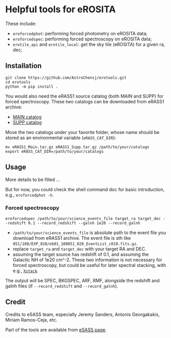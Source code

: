 # Helpful tools for eROSITA

These include:
- `eroforcedphot`: performing forced photometry on eROSITA data;
- `eroforcedspec`: performing forced spectroscopy on eROSITA data;
- `erotile_api` and `erotile_local`: get the sky tile (eROSITA) for a given ra, dec;

## Installation

```shell
git clone https://github.com/AstroChensj/erotools.git
cd erotools
python -m pip install .
```

You would also need the eRASS1 source catalog (both MAIN and SUPP) for forced spectroscopy. These two catalogs can be downloaded from eRASS1 archive:
- [MAIN catalog](https://erosita.mpe.mpg.de/dr1/AllSkySurveyData_dr1/Catalogues_dr1/MerloniA_DR1/eRASS1_Main.tar.gz)
- [SUPP catalog](https://erosita.mpe.mpg.de/dr1/AllSkySurveyData_dr1/Catalogues_dr1/MerloniA_DR1/eRASS1_Supp.tar.gz)

Move the two catalogs under your favorite folder, whose name should be stored as an environmental variable (`eRASS_CAT_DIR`):
```shell
mv eRASS1_Main.tar.gz eRASS1_Supp.tar.gz /path/to/your/catalogs
export eRASS_CAT_DIR=/path/to/your/catalogs
```


## Usage
More details to be filled ...

But for now, you could check the shell command doc for basic introduction, e.g., `eroforcedphot -h`.

### Forced spectroscopy
```shell
eroforcedspec /path/to/your/science_events_file target_ra target_dec --redshift 0.1 --record_redshift --galnh 1e20 --record_galnh
```
- `/path/to/your/science_events_file` is absolute path to the event file you download from eRASS1 archive. The event file is sth like `051/108/EXP_010/eb01_108051_020_EventList_c010.fits.gz`.
- replace `target_ra` and `target_dec` with your target RA and DEC.
- assuming the target source has redshift of 0.1, and assuming the Galactic NH of 1e20 cm^-2. These two information is not necessary for forced spectroscopy, but could be useful for later spectral stacking, with e.g., [`Xstack`](https://github.com/AstroChensj/Xstack).

The output will be SPEC, BKGSPEC, ARF, RMF, alongside the redshift and galnh files (if `--record_redshift` and `--record_galnh`).


## Credit
Credits to eSASS team, especially Jeremy Sanders, Antonis Georgakakis, Miriam Ramos-Ceja, etc.

Part of the tools are available from [eSASS page](https://erosita.mpe.mpg.de/dr1/eSASS4DR1/eSASS4DR1_tasks/).
